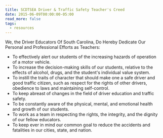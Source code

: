 ```yaml
---
title: SCDTSEA Driver & Traffic Safety Teacher's Creed
date: 2015-06-09T00:00:00-05:00
read_more: false
tags:
  - resources
---
```

We, the Driver Educators Of South Carolina, Do Hereby Dedicate Our Personal and Professional Efforts as Teachers:

* To effectively alert our students of the increasing hazards of operation of a motor vehicle.
* To increase the decision-making skills of our students, relative to the effects of alcohol, drugs, and the student's individual value system.
* To instill the traits of character that should make one a safe driver and good traffic citizen, such as respect for the rights of other drivers, obedience to laws and maintaining self-control.
* To keep abreast of changes in the field of driver education and traffic safety.
* To be constantly aware of the physical, mental, and emotional health and growth of our students.
* To work as a team in respecting the rights, the integrity, and the dignity of our fellow educators.
* To keep ever in mind our common goal to reduce the accidents and fatalities in our cities, state, and nation.
